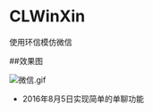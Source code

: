 # CLWinXin
使用环信模仿微信

##效果图

![微信.gif](http://upload-images.jianshu.io/upload_images/1481806-c2a4218f226fd911.gif?imageMogr2/auto-orient/strip)


- 2016年8月5日实现简单的单聊功能